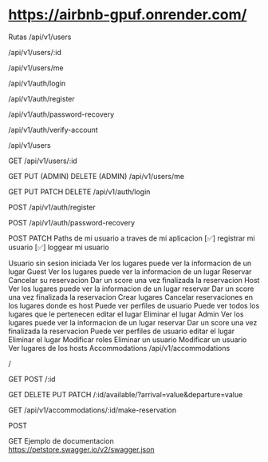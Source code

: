 # https://airbnb-gpuf.onrender.com/

Rutas
/api/v1/users

/api/v1/users/:id

/api/v1/users/me

/api/v1/auth/login

/api/v1/auth/register

/api/v1/auth/password-recovery

/api/v1/auth/verify-account

/api/v1/users

GET
/api/v1/users/:id

GET
PUT (ADMIN)
DELETE (ADMIN)
/api/v1/users/me

GET
PUT
PATCH
DELETE
/api/v1/auth/login

POST
/api/v1/auth/register

POST
/api/v1/auth/password-recovery

POST
PATCH
Paths de mi usuario a traves de mi aplicacion
[✅] registrar mi usuario [✅] loggear mi usuario

Usuario sin sesion iniciada
Ver los lugares
puede ver la informacion de un lugar
Guest
Ver los lugares
puede ver la informacion de un lugar
Reservar
Cancelar su reservacion
Dar un score una vez finalizada la reservacion
Host
Ver los lugares
puede ver la informacion de un lugar
reservar
Dar un score una vez finalizada la reservacion
Crear lugares
Cancelar reservaciones en los lugares donde es host
Puede ver perfiles de usuario
Puede ver todos los lugares que le pertenecen
editar el lugar
Eliminar el lugar
Admin
Ver los lugares
puede ver la informacion de un lugar
reservar
Dar un score una vez finalizada la reservacion
Puede ver perfiles de usuario
editar el lugar
Eliminar el lugar
Modificar roles
Eliminar un usuario
Modificar un usuario
Ver lugares de los hosts
Accommodations
/api/v1/accommodations

/

GET
POST
/:id

GET
DELETE
PUT
PATCH
/:id/available/?arrival=value&departure=value

GET
/api/v1/accommodations/:id/make-reservation

POST

GET
Ejemplo de documentacion
https://petstore.swagger.io/v2/swagger.json